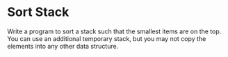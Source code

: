 # Sort Stack

Write a program to sort a stack such that the smallest items are on the top. You can use an additional temporary stack, but you may not copy the elements into any other data structure.
